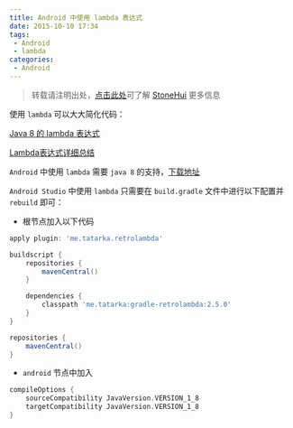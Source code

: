 ```yaml
---
title: Android 中使用 lambda 表达式
date: 2015-10-10 17:34
tags:
 - Android
 - lambda
categories:
 - Android
---
```


> 转载请注明出处，[点击此处](https://shichaohui.github.io/)可了解 [StoneHui](https://shichaohui.github.io/) 更多信息

使用 `lambda` 可以大大简化代码：

[Java 8 的 lambda 表达式](http://www.oschina.net/question/12_59047)

[Lambda表达式详细总结](http://blog.csdn.net/wangboxian/article/details/41963205)

`Android` 中使用 `lambda` 需要 `java 8` 的支持，[下载地址](http://www.androiddevtools.cn/)

`Android Studio` 中使用 `lambda` 只需要在 `build.gradle` 文件中进行以下配置并 `rebuild` 即可：

* 根节点加入以下代码

```groovy
apply plugin: 'me.tatarka.retrolambda'

buildscript {
    repositories {
        mavenCentral()
    }

    dependencies {
        classpath 'me.tatarka:gradle-retrolambda:2.5.0'
    }
}

repositories {
    mavenCentral()
}
```

* `android` 节点中加入

```groovy
compileOptions {
    sourceCompatibility JavaVersion.VERSION_1_8
    targetCompatibility JavaVersion.VERSION_1_8
}
```